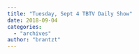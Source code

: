 ```yaml
---
title: "Tuesday, Sept 4 TBTV Daily Show"
date: 2018-09-04
categories: 
  - "archives"
author: "brantzt"
---
```



